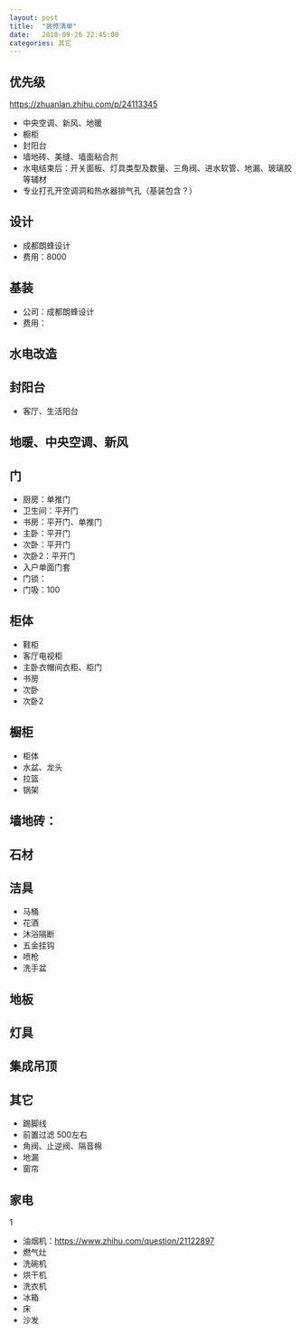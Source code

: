 ```yaml
---
layout: post
title:  "装修清单"
date:   2018-09-26 22:45:00
categories: 其它
---
```

## 优先级

https://zhuanlan.zhihu.com/p/24113345

* 中央空调、新风、地暖
* 橱柜
* 封阳台
* 墙地砖、美缝、墙面粘合剂
* 水电结束后：开关面板、灯具类型及数量、三角阀、进水软管、地漏、玻璃胶等辅材
* 专业打孔开空调洞和热水器排气孔（基装包含？）

## 设计

* 成都朗蜂设计
* 费用：8000

## 基装

* 公司：成都朗蜂设计
* 费用：

## 水电改造

## 封阳台

* 客厅、生活阳台

## 地暖、中央空调、新风

## 门

* 厨房：单推门
* 卫生间：平开门
* 书房：平开门、单推门
* 主卧：平开门
* 次卧：平开门
* 次卧2：平开门
* 入户单面门套
* 门锁：
* 门吸：100

## 柜体

* 鞋柜
* 客厅电视柜
* 主卧衣帽间衣柜、柜门
* 书房
* 次卧
* 次卧2

## 橱柜

* 柜体
* 水盆、龙头
* 拉篮
* 锅架


## 墙地砖：

## 石材

## 洁具

* 马桶
* 花酒
* 沐浴隔断
* 五金挂钩
* 喷枪
* 洗手盆

## 地板

## 灯具

## 集成吊顶

## 其它

* 踢脚线
* 前置过滤 500左右
* 角阀、止逆阀、隔音棉
* 地漏
* 窗帘

## 家电
1
* 油烟机：https://www.zhihu.com/question/21122897
* 燃气灶
* 洗碗机
* 烘干机
* 洗衣机
* 冰箱
* 床
* 沙发
